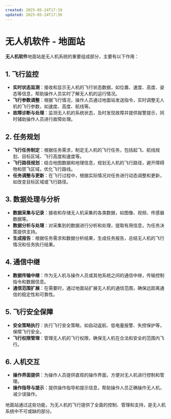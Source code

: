 ```yaml
---
created: 2025-05-24T17:19
updated: 2025-05-24T17:56
---
```

# 无人机软件 - 地面站

**无人机软件**地面站是无人机系统的重要组成部分，主要有以下作用：

## 1. 飞行监控
- **实时状态监测**：接收和显示无人机的飞行状态数据，如位置、速度、高度、姿态等信息，帮助操作人员实时了解无人机的运行情况。
- **飞行参数调整**：根据飞行情况，操作人员通过地面站发送指令，实时调整无人机的飞行参数，如速度、高度、航线等。
- **故障诊断与处理**：监测无人机的系统状态，及时发现故障并提供报警提示，同时辅助操作人员进行故障处理。

## 2. 任务规划
- **飞行任务制定**：根据任务需求，制定无人机的飞行任务，包括起飞、航线规划、目标区域、飞行高度和速度等。
- **飞行路径规划**：结合地图数据和地理信息，规划无人机的飞行路径，避开障碍物和禁飞区域，优化飞行路线。
- **任务调整与更新**：在飞行过程中，根据实际情况对任务进行动态调整和更新，如改变目标区域或飞行路径。

## 3. 数据处理与分析
- **数据采集与记录**：接收和存储无人机采集的各类数据，如图像、视频、传感器数据等。
- **数据分析与处理**：对采集到的数据进行分析和处理，提取有用信息，为任务决策提供支持。
- **生成报告**：根据任务需求和数据分析结果，生成任务报告，总结无人机的飞行情况和任务执行结果。

## 4. 通信中继
- **数据传输中继**：作为无人机与操作人员或其他系统之间的通信中继，传输控制指令和数据信息。
- **通信范围扩展**：在需要时，通过地面站扩展无人机的通信范围，确保远距离通信的稳定性和可靠性。

## 5. 飞行安全保障
- **安全策略执行**：执行飞行安全策略，如自动返航、低电量报警、失控保护等，保障飞行安全。
- **飞行权限管理**：管理无人机的飞行权限，确保无人机在合法和安全的范围内飞行。

## 6. 人机交互
- **操作界面提供**：为操作人员提供直观的操作界面，方便对无人机进行控制和管理。
- **操作指导与提示**：提供操作指导和提示信息，帮助操作人员正确操作无人机，减少误操作。

地面站通过这些功能，为无人机的飞行提供了全面的控制、管理和支持，是无人机系统中不可或缺的部分。